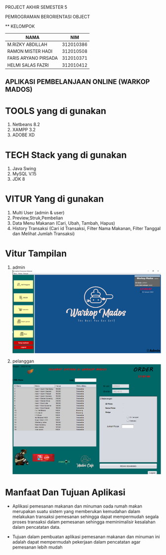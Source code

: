 PROJECT AKHIR SEMESTER 5

PEMROGRAMAN BERORIENTASI OBJECT

** KELOMPOK

| NAMA        |   NIM      |
|-------------------|-------------------|
| M.RIZKY ABDILLAH        | 312010386   |
| RAMON MISTER HADI      | 312010508    |
| FARIS ARYANO PIRSADA     | 312010371 |
| HELMI SALAS FAZRI      | 312010412    |

## APLIKASI PEMBELANJAAN ONLINE (WARKOP MADOS)

# TOOLS yang di gunakan

1. Netbeans 8.2
2. XAMPP 3.2
3. ADOBE XD

# TECH Stack yang di gunakan

1. Java Swing
2. MySQL V.15
3. JDK 8

# VITUR Yang di gunakan

1. Multi User (admin & user)
2. Preview,Struk,Pembelian
3. Data Menu Makanan (Cari, Ubah, Tambah, Hapus)
4. History Transaksi (Cari id Transaksi, Filter Nama Makanan, Filter Tanggal dan Melihat Jumlah Transaksi)

# Vitur Tampilan

1. admin
![Hasil](admin.png)

2. pelanggan
![Hasil](pelanggan.png)

# Manfaat Dan Tujuan Aplikasi

* Aplikasi pemesanan makanan dan minuman oada rumah makan merupakan suatu sistem yang memberukan kemudahan dalam melakukan transaksi pemesanan sehingga dapat mempermudah segala proses transaksi dalam pemesanan sehingga meminimalisir kesalahan dalam pencatatan data. 

* Tujuan dalam pembuatan aplikasi pemesanan makanan dan minuman ini adalah dapat mempermudah pekerjaan dalam pencatatan agar pemesanan lebih mudah

